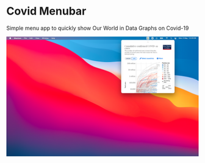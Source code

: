 # Covid Menubar

Simple menu app to quickly show Our World in Data Graphs on Covid-19

<img src="screenshot.png"/>

